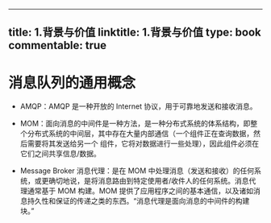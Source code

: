 
---
title: 1.背景与价值
linktitle: 1.背景与价值
type: book
commentable: true
---

# 消息队列的通用概念

- AMQP：AMQP 是一种开放的 Internet 协议，用于可靠地发送和接收消息。

- MOM：面向消息的中间件是一种方法，是一种分布式系统的体系结构，即整个分布式系统的中间层，其中存在大量内部通信（一个组件正在查询数据，然后需要将其发送给另一个 组件，它将对数据进行一些处理），因此组件必须在它们之间共享信息/数据。

- Message Broker 消息代理：是在 MOM 中处理消息（发送和接收）的任何系统，或更确切地说，是将消息路由到特定使用者/收件人的任何系统。消息代理通常基于 MOM 构建。MOM 提供了应用程序之间的基本通信，以及诸如消息持久性和保证的传递之类的东西。“消息代理是面向消息的中间件的构建块。”

    